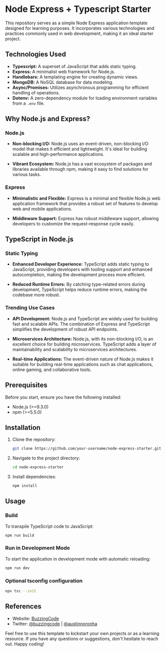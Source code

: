 # Node Express + Typescript Starter

This repository serves as a simple Node Express application template designed for learning purposes. It incorporates various technologies and practices commonly used in web development, making it an ideal starter project.

## Technologies Used

- **Typescript:** A superset of JavaScript that adds static typing.
- **Express:** A minimalist web framework for Node.js.
- **Handlebars:** A templating engine for creating dynamic views.
- **MongoDB:** A NoSQL database for data modeling.
- **Async/Promises:** Utilizes asynchronous programming for efficient handling of operations.
- **Dotenv:** A zero-dependency module for loading environment variables from a `.env` file.


## Why Node.js and Express?

### Node.js

- **Non-blocking I/O:** Node.js uses an event-driven, non-blocking I/O model that makes it efficient and lightweight. It's ideal for building scalable and high-performance applications.
  
- **Vibrant Ecosystem:** Node.js has a vast ecosystem of packages and libraries available through npm, making it easy to find solutions for various tasks.

### Express

- **Minimalistic and Flexible:** Express is a minimal and flexible Node.js web application framework that provides a robust set of features to develop web and mobile applications.

- **Middleware Support:** Express has robust middleware support, allowing developers to customize the request-response cycle easily.

## TypeScript in Node.js

### Static Typing

- **Enhanced Developer Experience:** TypeScript adds static typing to JavaScript, providing developers with tooling support and enhanced autocompletion, making the development process more efficient.

- **Reduced Runtime Errors:** By catching type-related errors during development, TypeScript helps reduce runtime errors, making the codebase more robust.

### Trending Use Cases

- **API Development:** Node.js and TypeScript are widely used for building fast and scalable APIs. The combination of Express and TypeScript simplifies the development of robust API endpoints.

- **Microservices Architecture:** Node.js, with its non-blocking I/O, is an excellent choice for building microservices. TypeScript adds a layer of maintainability and scalability to microservices architectures.

- **Real-time Applications:** The event-driven nature of Node.js makes it suitable for building real-time applications such as chat applications, online gaming, and collaborative tools.

## Prerequisites

Before you start, ensure you have the following installed:

- Node.js (>=9.3.0)
- npm (>=5.5.0)

## Installation

1. Clone the repository:

    ```bash
    git clone https://github.com/your-username/node-express-starter.git
    ```

2. Navigate to the project directory:

    ```bash
    cd node-express-starter
    ```

3. Install dependencies:

    ```bash
    npm install
    ```

## Usage

### Build

To transpile TypeScript code to JavaScript:

```bash
npm run build
```

### Run in Development Mode

To start the application in development mode with automatic reloading:

```bash
npm run dev
```

### Optional tsconfig configuration

```bash
npx tsc --init
```

## References

- Website: [BuzzingCode](https://buzzingcode.com)
- Twitter: [@buzzingcode](https://twitter.com/buzzingcode) | [@austinnoronha](https://twitter.com/austinnoronha)

Feel free to use this template to kickstart your own projects or as a learning resource. If you have any questions or suggestions, don't hesitate to reach out. Happy coding!


